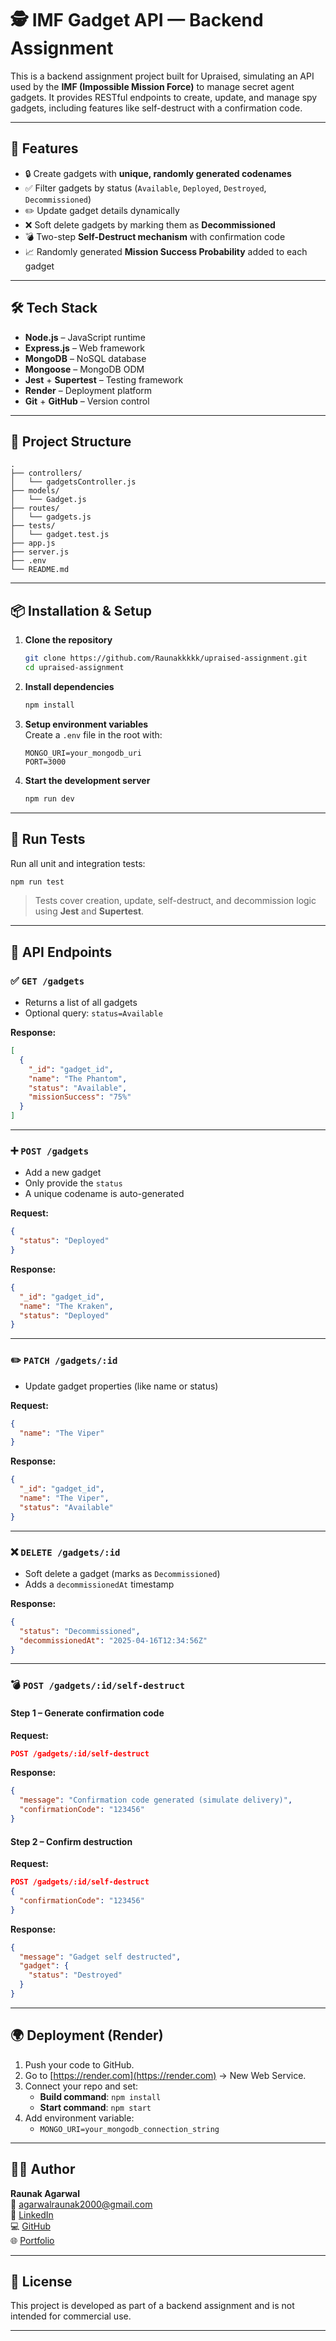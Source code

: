 # 🕵️ IMF Gadget API — Backend Assignment

This is a backend assignment project built for Upraised, simulating an API used by the **IMF (Impossible Mission Force)** to manage secret agent gadgets. It provides RESTful endpoints to create, update, and manage spy gadgets, including features like self-destruct with a confirmation code.

---

## 🚀 Features

- 🔒 Create gadgets with **unique, randomly generated codenames**
- ✅ Filter gadgets by status (`Available`, `Deployed`, `Destroyed`, `Decommissioned`)
- ✏️ Update gadget details dynamically
- ❌ Soft delete gadgets by marking them as **Decommissioned**
- 💣 Two-step **Self-Destruct mechanism** with confirmation code
- 📈 Randomly generated **Mission Success Probability** added to each gadget

---

## 🛠️ Tech Stack

- **Node.js** – JavaScript runtime
- **Express.js** – Web framework
- **MongoDB** – NoSQL database
- **Mongoose** – MongoDB ODM
- **Jest** + **Supertest** – Testing framework
- **Render** – Deployment platform
- **Git** + **GitHub** – Version control

---

## 📁 Project Structure

```
.
├── controllers/
│   └── gadgetsController.js
├── models/
│   └── Gadget.js
├── routes/
│   └── gadgets.js
├── tests/
│   └── gadget.test.js
├── app.js
├── server.js
├── .env
└── README.md
```

---

## 📦 Installation & Setup

1. **Clone the repository**  
   ```bash
   git clone https://github.com/Raunakkkkk/upraised-assignment.git
   cd upraised-assignment
   ```

2. **Install dependencies**  
   ```bash
   npm install
   ```

3. **Setup environment variables**  
   Create a `.env` file in the root with:
   ```
   MONGO_URI=your_mongodb_uri
   PORT=3000
   ```

4. **Start the development server**  
   ```bash
   npm run dev
   ```

---

## 🧪 Run Tests

Run all unit and integration tests:

```bash
npm run test
```

> Tests cover creation, update, self-destruct, and decommission logic using **Jest** and **Supertest**.

---

## 🔗 API Endpoints

### ✅ `GET /gadgets`
- Returns a list of all gadgets
- Optional query: `status=Available`

**Response:**
```json
[
  {
    "_id": "gadget_id",
    "name": "The Phantom",
    "status": "Available",
    "missionSuccess": "75%"
  }
]
```

---

### ➕ `POST /gadgets`
- Add a new gadget
- Only provide the `status`
- A unique codename is auto-generated

**Request:**
```json
{
  "status": "Deployed"
}
```

**Response:**
```json
{
  "_id": "gadget_id",
  "name": "The Kraken",
  "status": "Deployed"
}
```

---

### ✏️ `PATCH /gadgets/:id`
- Update gadget properties (like name or status)

**Request:**
```json
{
  "name": "The Viper"
}
```

**Response:**
```json
{
  "_id": "gadget_id",
  "name": "The Viper",
  "status": "Available"
}
```

---

### ❌ `DELETE /gadgets/:id`
- Soft delete a gadget (marks as `Decommissioned`)
- Adds a `decommissionedAt` timestamp

**Response:**
```json
{
  "status": "Decommissioned",
  "decommissionedAt": "2025-04-16T12:34:56Z"
}
```

---

### 💣 `POST /gadgets/:id/self-destruct`

#### Step 1 – Generate confirmation code
**Request:**  
```json
POST /gadgets/:id/self-destruct
```

**Response:**
```json
{
  "message": "Confirmation code generated (simulate delivery)",
  "confirmationCode": "123456"
}
```

#### Step 2 – Confirm destruction
**Request:**
```json
POST /gadgets/:id/self-destruct
{
  "confirmationCode": "123456"
}
```

**Response:**
```json
{
  "message": "Gadget self destructed",
  "gadget": {
    "status": "Destroyed"
  }
}
```

---

## 🌍 Deployment (Render)

1. Push your code to GitHub.
2. Go to [https://render.com](https://render.com) → New Web Service.
3. Connect your repo and set:
   - **Build command**: `npm install`
   - **Start command**: `npm start`
4. Add environment variable:
   - `MONGO_URI=your_mongodb_connection_string`

---

## 👨‍💻 Author

**Raunak Agarwal**  
📧 agarwalraunak2000@gmail.com  
🔗 [LinkedIn](https://linkedin.com/in/raunak-agarwal-397467257)  
💻 [GitHub](https://github.com/Raunakkkkk)  
🌐 [Portfolio](https://raunakkkkk.github.io/Portfolio-Website/)

---

## 📜 License

This project is developed as part of a backend assignment and is not intended for commercial use.

---
